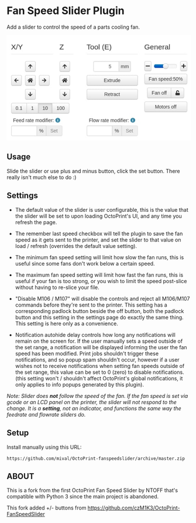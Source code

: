 # Fan Speed Slider Plugin

Add a slider to control the speed of a parts cooling fan.

![Slider](./image/slider.jpg)

## Usage

Slide the slider or use plus and minus button, click the set button. There really isn't much else to do :)

## Settings

* The default value of the slider is user configurable, this is the value that the slider will be set to upon loading OctoPrint's UI, and any time you refresh the page.

* The remember last speed checkbox will tell the plugin to save the fan speed as it gets sent to the printer, and set the slider to that value on load / refresh (overrides the default value setting).

* The minimum fan speed setting will limit how slow the fan runs, this is useful since some fans don't work below a certain speed.

* The maximum fan speed setting will limit how fast the fan runs, this is useful if your fan is too strong, or you wish to limit the speed post-slice without having to re-slice your file.

* "Disable M106 / M107" will disable the controls and reject all M106/M107 commands before they're sent to the printer. This setting has a corresponding padlock button beside the off button, both the padlock button and this setting in the settings page do exactly the same thing. This setting is here only as a convenience.

* Notification autohide delay controls how long any notifications will remain on the screen for. If the user manually sets a speed outside of the set range, a notification will be displayed informing the user the fan speed has been modified. Print jobs shouldn't trigger these notifications, and so popup spam shouldn't occur, however if a user wishes not to receive notifications when setting fan speeds outside of the set range, this value can be set to 0 (zero) to disable notifications. (this setting won't / shouldn't affect OctoPrint's global notifications, it only applies to info popups generated by this plugin).

*Note: Slider does __not__ follow the speed of the fan. If the fan speed is set via gcode or an LCD panel on the printer, the slider will not respond to the change. It is a __setting__, not an indicator, and functions the same way the feedrate and flowrate sliders do.*

## Setup

Install manually using this URL:

    https://github.com/mival/OctoPrint-fanspeedslider/archive/master.zip

## ABOUT

This is a fork from the first OctoPrint Fan Speed Slider by NTOFF that's compatible with Python 3 since the main project is abandoned.

This fork added +/- buttons from https://github.com/czM1K3/OctoPrint-FanSpeedSlider